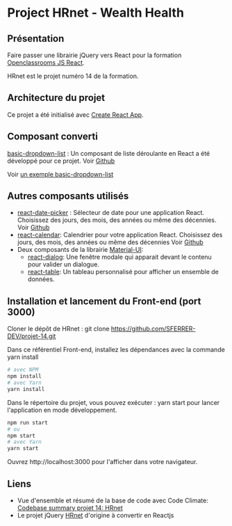 # Project HRnet - Wealth Health

## Présentation

Faire passer une librairie jQuery vers React pour la formation [Openclassrooms JS React](https://openclassrooms.com/fr/paths/516-developpeur-dapplication-javascript-react).

HRnet est le projet numéro 14 de la formation.

## Architecture du projet

Ce projet a été initialisé avec [Create React App](https://github.com/facebook/create-react-app).

## Composant converti

[basic-dropdown-list](https://www.npmjs.com/package/basic-dropdown-list) : Un composant de liste déroulante en React a été développé pour ce projet. Voir [Github](https://github.com/SFERRER-DEV/hrnet-basic-dropdown-list)

Voir [un exemple basic-dropdown-list](https://hrnet-basic-dropdown-list.vercel.app/)

## Autres composants utilisés

- [react-date-picker](https://projects.wojtekmaj.pl/react-date-picker) : Sélecteur de date pour une application React. Choisissez des jours, des mois, des années ou même des décennies. Voir [Github](https://github.com/wojtekmaj/react-date-picker)
- [react-calendar](https://projects.wojtekmaj.pl/react-calendar): Calendrier pour votre application React. Choisissez des jours, des mois, des années ou même des décennies Voir [Github](https://github.com/wojtekmaj/react-calendar)
- Deux composants de la librairie [Material-UI](https://mui.com/):
  - [react-dialog](https://mui.com/material-ui/react-dialog): Une fenêtre modale qui apparait devant le contenu pour valider un dialogue.
  - [react-table](https://mui.com/material-ui/react-table/#data-table): Un tableau personnalisé pour afficher un ensemble de données.

## Installation et lancement du Front-end (port 3000)

Cloner le dépôt de HRnet : git clone https://github.com/SFERRER-DEV/projet-14.git

Dans ce référentiel Front-end, installez les dépendances avec la commande yarn install

```bash
# avec NPM
npm install
# avec Yarn
yarn install
```

Dans le répertoire du projet, vous pouvez exécuter : yarn start pour lancer l'application en mode développement.

```bash
npm run start
# ou
npm start
# avec Yarn
yarn start
```

Ouvrez http://localhost:3000 pour l'afficher dans votre navigateur.

## Liens

- Vue d'ensemble et résumé de la base de code avec Code Climate: [Codebase summary projet 14: HRnet ](https://codeclimate.com/github/SFERRER-DEV/projet-14)
- Le projet jQuery [HRnet](https://github.com/OpenClassrooms-Student-Center/P12_Front-end) d'origine à convertir en Reactjs
